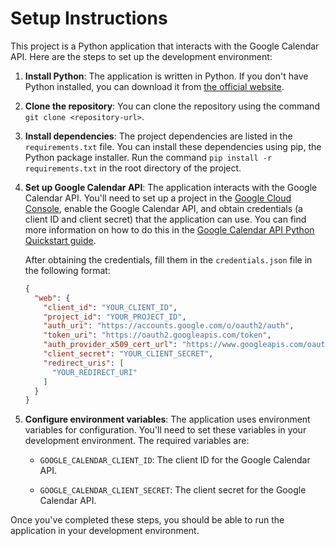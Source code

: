 # Setup Instructions

This project is a Python application that interacts with the Google Calendar API. Here are the steps to set up the development environment:

1. **Install Python**: The application is written in Python. If you don't have Python installed, you can download it from [the official website](https://www.python.org/downloads/).

2. **Clone the repository**: You can clone the repository using the command `git clone <repository-url>`.

3. **Install dependencies**: The project dependencies are listed in the `requirements.txt` file. You can install these dependencies using pip, the Python package installer. Run the command `pip install -r requirements.txt` in the root directory of the project.

4. **Set up Google Calendar API**: The application interacts with the Google Calendar API. You'll need to set up a project in the [Google Cloud Console](https://console.cloud.google.com/), enable the Google Calendar API, and obtain credentials (a client ID and client secret) that the application can use. You can find more information on how to do this in the [Google Calendar API Python Quickstart guide](https://developers.google.com/calendar/quickstart/python).

   After obtaining the credentials, fill them in the `credentials.json` file in the following format:

   ```json
   {
     "web": {
       "client_id": "YOUR_CLIENT_ID",
       "project_id": "YOUR_PROJECT_ID",
       "auth_uri": "https://accounts.google.com/o/oauth2/auth",
       "token_uri": "https://oauth2.googleapis.com/token",
       "auth_provider_x509_cert_url": "https://www.googleapis.com/oauth2/v1/certs",
       "client_secret": "YOUR_CLIENT_SECRET",
       "redirect_uris": [
         "YOUR_REDIRECT_URI"
       ]
     }
   }
   ```

5. **Configure environment variables**: The application uses environment variables for configuration. You'll need to set these variables in your development environment. The required variables are:

    - `GOOGLE_CALENDAR_CLIENT_ID`: The client ID for the Google Calendar API.

    - `GOOGLE_CALENDAR_CLIENT_SECRET`: The client secret for the Google Calendar API.

Once you've completed these steps, you should be able to run the application in your development environment.